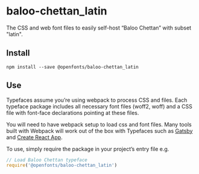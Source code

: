 
# baloo-chettan_latin

The CSS and web font files to easily self-host “Baloo Chettan” with subset "latin".

## Install

`npm install --save @openfonts/baloo-chettan_latin`

## Use

Typefaces assume you’re using webpack to process CSS and files. Each typeface
package includes all necessary font files (woff2, woff) and a CSS file with
font-face declarations pointing at these files.

You will need to have webpack setup to load css and font files. Many tools built
with Webpack will work out of the box with Typefaces such as [Gatsby](https://github.com/gatsbyjs/gatsby)
and [Create React App](https://github.com/facebookincubator/create-react-app).

To use, simply require the package in your project’s entry file e.g.

```javascript
// Load Baloo Chettan typeface
require('@openfonts/baloo-chettan_latin')
```
